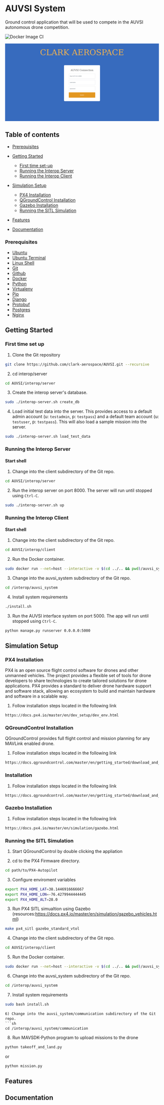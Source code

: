 # AUVSI System
Ground control application that will be used to compete in the AUVSI autonomous drone competition.

![Docker Image CI](https://github.com/anselm94/googlekeepclone/workflows/Docker%20Image%20CI/badge.svg)


<div align="center">

![Home page demo](docs/img/app.png)
</div>



## Table of contents
* [Prerequisites](#prerequisites)
* [Getting Started](#getting-started)
    + [First time set-up](#first-time-set-up)
    + [Running the Interop Server](#running-the-interop-server)
    + [Running the Interop Client](#running-the-interop-client)

* [Simulation Setup](#Simulation-Setup)    
    + [PX4 Installation](#px4-installation)
    + [QGroundControl Installation](#qgroundcontrol-installation)
    + [Gazebo Installation](#gazebo-installation)
    + [Running the SITL Simulation ](#running-the-sitl-simulation)    


* [Features](#features)
* [Documentation](#documentation)


### Prerequisites
* [Ubuntu](http://www.ubuntu.com/download/desktop/install-ubuntu-desktop)
* [Ubuntu Terminal](https://help.ubuntu.com/community/UsingTheTerminal)
* [Linux Shell](http://linuxcommand.org/learning_the_shell.php)
* [Git](https://git-scm.com/doc)
* [Github](https://guides.github.com/activities/hello-world)
* [Docker](https://docs.docker.com/engine/getstarted)
* [Python](https://docs.python.org/2/tutorial)
* [Virtualenv](https://virtualenv.pypa.io/en/stable)
* [Pip](https://pip.pypa.io/en/stable/user_guide)
* [Django](https://docs.djangoproject.com/en/1.8/intro)
* [Protobuf](https://developers.google.com/protocol-buffers/docs/pythontutorial)
* [Postgres](https://www.postgresql.org/docs/9.3/static/index.html)
* [Nginx](https://www.nginx.com)

## Getting Started

### First time set up
1) Clone the Git repository
```sh
git clone https://github.com/clark-aerospace/AUVSI.git --recursive
```

2) cd interop/server
```sh
cd AUVSI/interop/server
```

3) Create the interop server's database.

```sh
sudo ./interop-server.sh create_db
```

4) Load initial test data into the server. This provides access to a default admin
account (u: `testadmin`, p: `testpass`) and a default team account (u:
`testuser`, p: `testpass`). This will also load a sample mission into the server.

```sh
sudo ./interop-server.sh load_test_data
```

### Running the Interop Server
#### Start shell
1) Change into the client subdirectory of the Git repo.
```sh
cd AUVSI/interop/server
```
2) Run the interop server on port 8000. The server will run until stopped using `Ctrl-C`.
```sh
sudo ./interop-server.sh up
```

### Running the Interop Client
#### Start shell
1) Change into the client subdirectory of the Git repo.
```sh
cd AUVSI/interop/client
```
2) Run the Docker container.
```sh
sudo docker run --net=host --interactive -v $(cd ../.. && pwd)/auvsi_system:/interop/auvsi_system --tty auvsisuas/interop-client

```
3) Change into the auvsi_system subdirectory of the Git repo.
```sh
cd /interop/auvsi_system
```
4) Install system requirements
```sh
./install.sh
```

3) Run the AUVSI interface system on port 5000. The app will run until stopped using `Ctrl-C`. 
```sh
python manage.py runserver 0.0.0.0:5000
```

## Simulation Setup

### PX4 Installation
PX4 is an open source flight control software for drones and other unmanned vehicles. The project provides a flexible set of tools for drone developers to share technologies to create tailored solutions for drone applications. PX4 provides a standard to deliver drone hardware support and software stack, allowing an ecosystem to build and maintain hardware and software in a scalable way.

1) Follow installation steps located in the following link 
```sh
https://docs.px4.io/master/en/dev_setup/dev_env.html
```

### QGroundControl Installation
QGroundControl provides full flight control and mission planning for any MAVLink enabled drone. 

1) Follow installation steps located in the following link 
```sh
https://docs.qgroundcontrol.com/master/en/getting_started/download_and_install.html
```

### Installation
1) Follow installation steps located in the following link 
```sh
https://docs.qgroundcontrol.com/master/en/getting_started/download_and_install.html
```
### Gazebo Installation
1) Follow installation steps located in the following link 
```sh
https://docs.px4.io/master/en/simulation/gazebo.html
```

### Running the SITL Simulation
1) Start QGroundControl by double clicking the appliation

2) cd to the PX4 Firmware directory.
```sh
cd path/to/PX4-Autopilot
```

3) Configure enviroment variables 
```sh
export PX4_HOME_LAT=38.1446916666667
export PX4_HOME_LON=-76.4279944444445
export PX4_HOME_ALT=28.0
```

3) Run PX4 SITL simualtion using Gazebo (resources:https://docs.px4.io/master/en/simulation/gazebo_vehicles.html)
```sh
make px4_sitl gazebo_standard_vtol
```

4) Change into the client subdirectory of the Git repo.
```sh
cd AUVSI/interop/client
```
5) Run the Docker container.
```sh
sudo docker run --net=host --interactive -v $(cd ../.. && pwd)/auvsi_system:/interop/auvsi_system --tty auvsisuas/interop-client

```
6) Change into the auvsi_system subdirectory of the Git repo.
```sh
cd /interop/auvsi_system
```
7) Install system requirements
```sh
sudo bash install.sh
```
```
6) Change into the auvsi_system/communication subdirectory of the Git repo.
```sh
cd /interop/auvsi_system/communication
```
8) Run MAVSDK-Python program to upload missions to the drone
```sh
python takeoff_and_land.py
```
or 
```sh
python mission.py 
```

## Features

## Documentation


